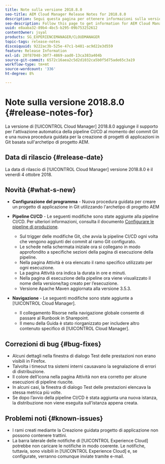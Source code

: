 ```yaml
---
title: Note sulla versione 2018.8.0
seo-title: AEM Cloud Manager Release Notes for 2018.8.0
description: Segui questa pagina per ottenere informazioni sulla versione 2018.8.0 di Cloud Manager.
seo-description: Follow this page to get information for AEM Cloud Manager Release 2018.8.0.
uuid: e8aaba32-89b4-4bc5-b295-09b753252612
contentOwner: jsyal
products: SG_EXPERIENCEMANAGER/CLOUDMANAGER
topic-tags: release-notes
discoiquuid: 9222ac3b-525e-47c1-b481-ac9d22e3d559
feature: Release Information
exl-id: 20f87048-30f7-4869-aad0-13ca383a404b
source-git-commit: 6572c16aea2c5d2d1032ca5b0f5d75ade65c3a19
workflow-type: tm+mt
source-wordcount: '336'
ht-degree: 8%

---
```


# Note sulla versione 2018.8.0 {#release-notes-for}

La versione di [!UICONTROL Cloud Manager] 2018.8.0 aggiunge il supporto per l&#39;attivazione automatica della pipeline CI/CD al momento del commit Git e una nuova procedura guidata per la creazione di progetti di applicazioni in Git basata sull&#39;archetipo di progetto AEM.

## Data di rilascio {#release-date}

La data di rilascio di [!UICONTROL Cloud Manager] versione 2018.8.0 è il venerdì 4 ottobre 2018.

## Novità {#what-s-new}

* **Configurazione del programma** - Nuova procedura guidata per creare un progetto di applicazione in Git utilizzando l&#39;archetipo di progetto AEM

* **Pipeline CI/CD** - Le seguenti modifiche sono state aggiunte alla pipeline CI/CD. Per ulteriori informazioni, consulta il documento [Configurare le pipeline di produzione](/help/using/production-pipelines.md).

   * Sul trigger delle modifiche Git, che avvia la pipeline CI/CD ogni volta che vengono aggiunti dei commit al ramo Git configurato.
   * Le schede nella schermata iniziale ora si collegano in modo approfondito a specifiche sezioni della pagina di esecuzione della pipeline.
   * Nella pagina Attività è ora elencato il ramo specifico utilizzato per ogni esecuzione.
   * La pagina Attività ora indica la durata in ore e minuti.
   * Nella pagina di esecuzione della pipeline ora viene visualizzato il nome della versione/tag creato per l’esecuzione.
   * Versione Apache Maven aggiornata alla versione 3.5.3.

* **Navigazione** - Le seguenti modifiche sono state aggiunte a [!UICONTROL Cloud Manager].

   * Il collegamento Risorse nella navigazione globale consente di passare al Runbook in Sharepoint.
   * Il menu della Guida è stato riorganizzato per includere altro contenuto specifico di [!UICONTROL Cloud Manager].

## Correzioni di bug {#bug-fixes}

* Alcuni dettagli nella finestra di dialogo Test delle prestazioni non erano visibili in Firefox.
* Talvolta i timeout tra sistemi interni causavano la segnalazione di errori di distribuzione.
* Il colore dell’icona nella pagina Attività non era corretto per alcune esecuzioni di pipeline riuscite.
* In alcuni casi, la finestra di dialogo Test delle prestazioni elencava la stessa metrica più volte.
* Se dopo l’avvio della pipeline CI/CD è stata aggiunta una nuova istanza, la distribuzione non viene eseguita sull’istanza appena creata.

## Problemi noti {#known-issues}

* I rami creati mediante la Creazione guidata progetto di applicazione non possono contenere trattini.
* La barra laterale delle notifiche di [!UICONTROL Experience Cloud] potrebbe non caricare le notifiche in modo coerente. Le notifiche, tuttavia, sono visibili in [!UICONTROL Experience Cloud] e, se configurate, verranno comunque inviate tramite e-mail.
